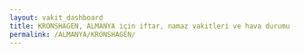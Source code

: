 ```yaml
---
layout: vakit_dashboard
title: KRONSHAGEN, ALMANYA için iftar, namaz vakitleri ve hava durumu - ilçe/eyalet seç
permalink: /ALMANYA/KRONSHAGEN/
---
```


<script type="text/javascript">
  var GLOBAL_COUNTRY = 'ALMANYA';
  var GLOBAL_CITY = 'KRONSHAGEN';
  var GLOBAL_STATE = '';
  var lat = 72;
  var lon = 21;
</script>
